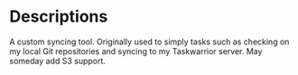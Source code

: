 # Descriptions

A custom syncing tool. Originally used to simply tasks such as checking on my local Git repositories and syncing to my Taskwarrior server. May someday add S3 support.
